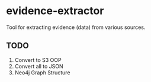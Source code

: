 # evidence-extractor
Tool for extracting evidence (data) from various sources.



## TODO

1. Convert to S3 OOP 
2. Convert all to JSON
3. Neo4j Graph Structure